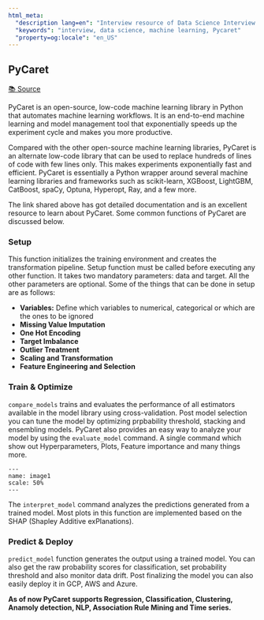 ```yaml
---
html_meta:
  "description lang=en": "Interview resource of Data Science Interview focusing on Machine Learning Framework Pycaret."
  "keywords": "interview, data science, machine learning, Pycaret"
  "property=og:locale": "en_US"
---
```


## PyCaret

[📚 Source](https://pycaret.gitbook.io/docs/)

PyCaret is an open-source, low-code machine learning library in Python that automates machine learning workflows. It is an end-to-end machine learning and model management tool that exponentially speeds up the experiment cycle and makes you more productive.

Compared with the other open-source machine learning libraries, PyCaret is an alternate low-code library that can be used to replace hundreds of lines of code with few lines only. This makes experiments exponentially fast and efficient. PyCaret is essentially a Python wrapper around several machine learning libraries and frameworks such as scikit-learn, XGBoost, LightGBM, CatBoost, spaCy, Optuna, Hyperopt, Ray, and a few more.

The link shared above has got detailed documentation and is an excellent resource to learn about PyCaret. Some common functions of PyCaret are discussed below.

### Setup


This function initializes the training environment and creates the transformation pipeline. Setup function must be called before executing any other function. It takes two mandatory parameters: data and target. All the other parameters are optional. Some of the things that can be done in setup are as follows:

- **Variables:** Define which variables to numerical, categorical or which are the ones to be ignored
- **Missing Value Imputation**
- **One Hot Encoding**
- **Target Imbalance**
- **Outlier Treatment**
- **Scaling and Transformation**
- **Feature Engineering and Selection**

### Train & Optimize

`compare_models` trains and evaluates the performance of all estimators available in the model library using cross-validation. Post model selection you can tune the model by optimizing prpbability threshold, stacking and ensembling models. PyCaret also provides an easy way to analyze your model by using the `evaluate_model` command. A single command which show out Hyperparameters, Plots, Feature importance and many things more.

```{figure} ../MLFramework/images/image1.PNG
---
name: image1
scale: 50%
---
```

The `interpret_model` command analyzes the predictions generated from a trained model. Most plots in this function are implemented based on the SHAP (Shapley Additive exPlanations). 

### Predict & Deploy

`predict_model` function generates the output using a trained model. You can also get the raw probability scores for classification, set probability threshold and also monitor data drift. Post finalizing the model you can also easily deploy it in GCP, AWS and Azure.

**As of now PyCaret supports Regression, Classification, Clustering, Anamoly detection, NLP, Association Rule Mining and Time series.**


